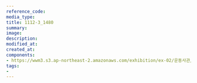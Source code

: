 ```yaml
---
reference_code:
media_type:
title: 1112-3_1480
summary:
image:
description:
modified_at:
created_at:
components:
- https://wwm3.s3.ap-northeast-2.amazonaws.com/exhibition/ex-02/운동사관/1112-3_1480.JPG
tags:
-
---
```

